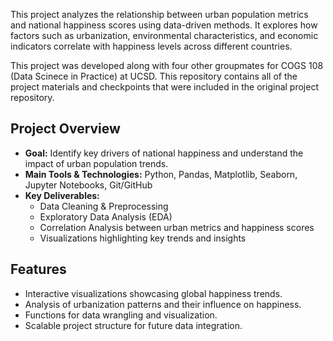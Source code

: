 This project analyzes the relationship between urban population metrics and national happiness scores using data-driven methods. It explores how factors such as urbanization, environmental characteristics, and economic indicators correlate with happiness levels across different countries.

This project was developed along with four other groupmates for COGS 108 (Data Scinece in Practice) at UCSD. This repository contains all of the project materials and checkpoints that were included in the original project repository. 

## Project Overview
- **Goal:** Identify key drivers of national happiness and understand the impact of urban population trends.
- **Main Tools & Technologies:** Python, Pandas, Matplotlib, Seaborn, Jupyter Notebooks, Git/GitHub
- **Key Deliverables:**
  - Data Cleaning & Preprocessing
  - Exploratory Data Analysis (EDA)
  - Correlation Analysis between urban metrics and happiness scores
  - Visualizations highlighting key trends and insights

## Features
- Interactive visualizations showcasing global happiness trends.
- Analysis of urbanization patterns and their influence on happiness.
- Functions for data wrangling and visualization.
- Scalable project structure for future data integration.
